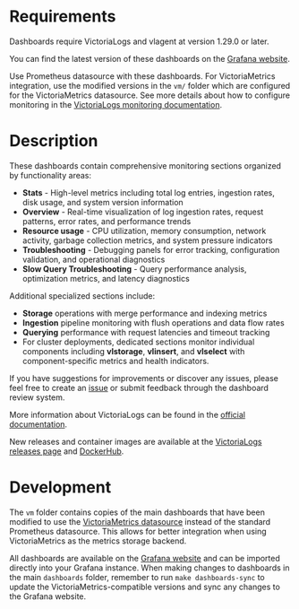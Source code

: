 # Requirements

Dashboards require VictoriaLogs and vlagent at version 1.29.0 or later.

You can find the latest version of these dashboards on the [Grafana website](https://grafana.com/orgs/victoriametrics).

Use Prometheus datasource with these dashboards. For VictoriaMetrics integration, use the modified versions in the `vm/` folder which are configured for the VictoriaMetrics datasource. See more details about how to configure monitoring in the [VictoriaLogs monitoring documentation](https://docs.victoriametrics.com/victorialogs/#monitoring).

# Description

These dashboards contain comprehensive monitoring sections organized by functionality areas:

- **Stats** - High-level metrics including total log entries, ingestion rates, disk usage, and system version information
- **Overview** - Real-time visualization of log ingestion rates, request patterns, error rates, and performance trends
- **Resource usage** - CPU utilization, memory consumption, network activity, garbage collection metrics, and system pressure indicators
- **Troubleshooting** - Debugging panels for error tracking, configuration validation, and operational diagnostics
- **Slow Query Troubleshooting** - Query performance analysis, optimization metrics, and latency diagnostics

Additional specialized sections include:

- **Storage** operations with merge performance and indexing metrics
- **Ingestion** pipeline monitoring with flush operations and data flow rates
- **Querying** performance with request latencies and timeout tracking
- For cluster deployments, dedicated sections monitor individual components including **vlstorage**, **vlinsert**, and **vlselect** with component-specific metrics and health indicators.

If you have suggestions for improvements or discover any issues, please feel free to create an [issue](https://github.com/VictoriaMetrics/VictoriaLogs/issues) or submit feedback through the dashboard review system.

More information about VictoriaLogs can be found in the [official documentation](https://docs.victoriametrics.com/victorialogs/).

New releases and container images are available at the [VictoriaLogs releases page](https://github.com/VictoriaMetrics/VictoriaLogs/releases) and [DockerHub](https://hub.docker.com/u/victoriametrics?page=1&search=logs).

# Development

The `vm` folder contains copies of the main dashboards that have been modified to use the [VictoriaMetrics datasource](https://github.com/VictoriaMetrics/victoriametrics-datasource) instead of the standard Prometheus datasource. This allows for better integration when using VictoriaMetrics as the metrics storage backend.

All dashboards are available on the [Grafana website](https://grafana.com/orgs/victoriametrics/dashboards) and can be imported directly into your Grafana instance. When making changes to dashboards in the main `dashboards` folder, remember to run `make dashboards-sync` to update the VictoriaMetrics-compatible versions and sync any changes to the Grafana website.